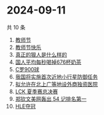 # 2024-09-11

共 10 条

<!-- BEGIN -->
<!-- 最后更新时间 Wed Sep 11 2024 01:08:04 GMT+0800 (China Standard Time) -->

1. [教师节](https://www.zhihu.com/search?q=%E6%95%99%E5%B8%88%E8%8A%82)
1. [教师节快乐](https://www.zhihu.com/search?q=%E6%95%99%E5%B8%88%E8%8A%82%E5%BF%AB%E4%B9%90)
1. [真正的狠人是什么样的](https://www.zhihu.com/search?q=%E7%9C%9F%E6%AD%A3%E7%9A%84%E7%8B%A0%E4%BA%BA%E6%98%AF%E4%BB%80%E4%B9%88%E6%A0%B7%E7%9A%84)
1. [国人平均每秒喝掉676杯奶茶](https://www.zhihu.com/search?q=%E5%9B%BD%E4%BA%BA%E5%B9%B3%E5%9D%87%E6%AF%8F%E7%A7%92%E5%96%9D%E6%8E%89676%E6%9D%AF%E5%A5%B6%E8%8C%B6)
1. [C罗900球](https://www.zhihu.com/search?q=C%E7%BD%97900%E7%90%83)
1. [我国将实施首次近地小行星防御任务](https://www.zhihu.com/search?q=%E6%88%91%E5%9B%BD%E5%B0%86%E5%AE%9E%E6%96%BD%E9%A6%96%E6%AC%A1%E8%BF%91%E5%9C%B0%E5%B0%8F%E8%A1%8C%E6%98%9F%E9%98%B2%E5%BE%A1%E4%BB%BB%E5%8A%A1)
1. [拟允许在北上广等地设外商独资医院](https://www.zhihu.com/search?q=%E6%8B%9F%E5%85%81%E8%AE%B8%E5%9C%A8%E5%8C%97%E4%B8%8A%E5%B9%BF%E7%AD%89%E5%9C%B0%E8%AE%BE%E5%A4%96%E5%95%86%E7%8B%AC%E8%B5%84%E5%8C%BB%E9%99%A2)
1. [LCK 夏季赛总决赛](https://www.zhihu.com/search?q=LCK%20%E5%A4%8F%E5%AD%A3%E8%B5%9B%E6%80%BB%E5%86%B3%E8%B5%9B)
1. [郑钦文美网轰出 54 记排名第一](https://www.zhihu.com/search?q=%E9%83%91%E9%92%A6%E6%96%87%E7%BE%8E%E7%BD%91%E8%BD%B0%E5%87%BA%2054%20%E8%AE%B0%E6%8E%92%E5%90%8D%E7%AC%AC%E4%B8%80)
1. [HLE夺冠](https://www.zhihu.com/search?q=HLE%E5%A4%BA%E5%86%A0%20)

<!-- END -->
